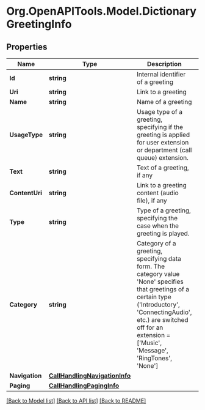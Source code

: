 
# Org.OpenAPITools.Model.DictionaryGreetingInfo

## Properties

Name | Type | Description | Notes
------------ | ------------- | ------------- | -------------
**Id** | **string** | Internal identifier of a greeting | [optional] 
**Uri** | **string** | Link to a greeting | [optional] 
**Name** | **string** | Name of a greeting | [optional] 
**UsageType** | **string** | Usage type of a greeting, specifying if the greeting is applied for user extension or department (call queue) extension. | [optional] 
**Text** | **string** | Text of a greeting, if any | [optional] 
**ContentUri** | **string** | Link to a greeting content (audio file), if any | [optional] 
**Type** | **string** | Type of a greeting, specifying the case when the greeting is played. | [optional] 
**Category** | **string** | Category of a greeting, specifying data form. The category value &#39;None&#39; specifies that greetings of a certain type (&#39;Introductory&#39;, &#39;ConnectingAudio&#39;, etc.) are switched off for an extension &#x3D; [&#39;Music&#39;, &#39;Message&#39;, &#39;RingTones&#39;, &#39;None&#39;] | [optional] 
**Navigation** | [**CallHandlingNavigationInfo**](CallHandlingNavigationInfo.md) |  | [optional] 
**Paging** | [**CallHandlingPagingInfo**](CallHandlingPagingInfo.md) |  | [optional] 

[[Back to Model list]](../README.md#documentation-for-models)
[[Back to API list]](../README.md#documentation-for-api-endpoints)
[[Back to README]](../README.md)

